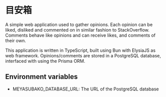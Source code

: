 # 目安箱

A simple web application used to gather opinions. Each opinion can be liked, disliked and commented on in similar fashion to StackOverflow. Comments behave like opinions and can receive likes, and comments of their own.

This application is written in TypeScript, built using Bun with ElysiaJS as web framework.
Opinions/comments are stored in a PostgreSQL database, interfaced with using the Prisma ORM.

## Environment variables

- MEYASUBAKO_DATABASE_URL: The URL of the PostgreSQL database
